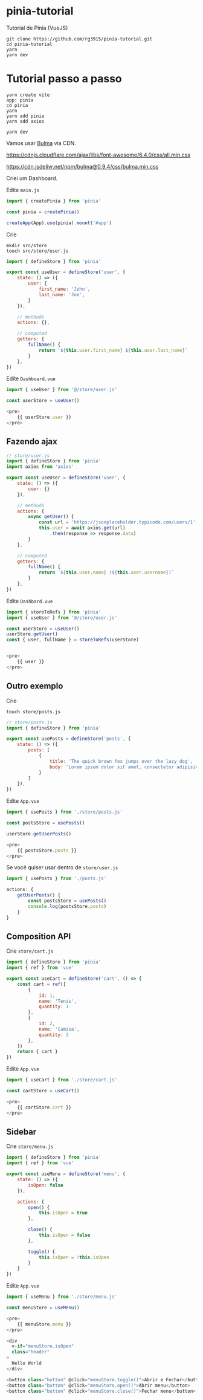 # pinia-tutorial

Tutorial de Pinia (VueJS)

```
git clone https://github.com/rg3915/pinia-tutorial.git
cd pinia-tutorial
yarn
yarn dev
```

# Tutorial passo a passo

```
yarn create vite
app: pinia
cd pinia
yarn
yarn add pinia
yarn add axios

yarn dev
```


Vamos usar [Bulma](https://bulma.io/documentation/overview/start/) via CDN.

https://cdnjs.cloudflare.com/ajax/libs/font-awesome/6.4.0/css/all.min.css

https://cdn.jsdelivr.net/npm/bulma@0.9.4/css/bulma.min.css


Criei um Dashboard.



Edite `main.js`

```js
import { createPinia } from 'pinia'

const pinia = createPinia()

createApp(App).use(pinia).mount('#app')
```


Crie

```
mkdir src/store
touch src/store/user.js
```

```js
import { defineStore } from 'pinia'

export const useUser = defineStore('user', {
    state: () => ({
        user: {
            first_name: 'John',
            last_name: 'Joe',
        }
    }),

    // methods
    actions: {},

    // computed
    getters: {
        fullName() {
            return `${this.user.first_name} ${this.user.last_name}`
        }
    },
})
```


Edite `Dashboard.vue`

```js
import { useUser } from '@/store/user.js'

const userStore = useUser()

<pre>
    {{ userStore.user }}
</pre>
```

## Fazendo ajax

```js
// store/user.js
import { defineStore } from 'pinia'
import axios from 'axios'

export const useUser = defineStore('user', {
    state: () => ({
        user: {}
    }),

    // methods
    actions: {
        async getUser() {
            const url = 'https://jsonplaceholder.typicode.com/users/1'
            this.user = await axios.get(url)
                .then(response => response.data)
        }
    },

    // computed
    getters: {
        fullName() {
            return `${this.user.name} (${this.user.username})`
        }
    },
})
```

Edite `Dashbard.vue`

```js
import { storeToRefs } from 'pinia'
import { useUser } from '@/store/user.js'

const userStore = useUser()
userStore.getUser()
const { user, fullName } = storeToRefs(userStore)


<pre>
    {{ user }}
</pre>
```

## Outro exemplo

Crie

```
touch store/posts.js
```

```js
// store/posts.js
import { defineStore } from 'pinia'

export const usePosts = defineStore('posts', {
    state: () => ({
        posts: [
            {
                title: 'The quick brown fox jumps over the lazy dog',
                body: 'Lorem ipsum dolor sit amet, consectetur adipisicing elit, sed do eiusmod tempor incididunt ut labore et dolore magna aliqua.'
            }
        ]
    }),
})
```

Edite `App.vue`

```js
import { usePosts } from './store/posts.js'

const postsStore = usePosts()

userStore.getUserPosts()

<pre>
    {{ postsStore.posts }}
</pre>
```

Se você quiser usar dentro de `store/user.js`

```js
import { usePosts } from './posts.js'

actions: {
    getUserPosts() {
        const postsStore = usePosts()
        console.log(postsStore.posts)
    }
}
```

## Composition API

Crie `store/cart.js`

```js
import { defineStore } from 'pinia'
import { ref } from 'vue'

export const useCart = defineStore('cart', () => {
    const cart = ref([
        {
            id: 1,
            name: 'Tenis',
            quantity: 1
        },
        {
            id: 2,
            name: 'Camisa',
            quantity: 3
        },
    ])
    return { cart }
})
```

Edite `App.vue`

```js
import { useCart } from './store/cart.js'

const cartStore = useCart()

<pre>
    {{ cartStore.cart }}
</pre>
```

## Sidebar

Crie `store/menu.js`

```js
import { defineStore } from 'pinia'
import { ref } from 'vue'

export const useMenu = defineStore('menu', {
    state: () => ({
        isOpen: false
    }),

    actions: {
        open() {
            this.isOpen = true
        },

        close() {
            this.isOpen = false
        },

        toggle() {
            this.isOpen = !this.isOpen
        }
    }
})
```

Edite `App.vue`

```js
import { useMenu } from './store/menu.js'

const menuStore = useMenu()

<pre>
    {{ menuStore.menu }}
</pre>

<div
  v-if="menuStore.isOpen"
  class="header"
>
  Hello World
</div>

<button class="button" @click="menuStore.toggle()">Abrir e Fechar</button>
<button class="button" @click="menuStore.open()">Abrir menu</button>
<button class="button" @click="menuStore.close()">Fechar menu</button>
```

